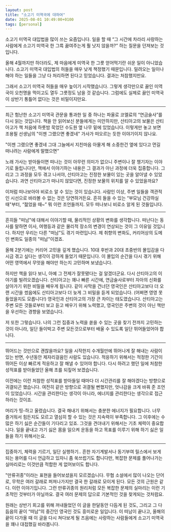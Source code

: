 ```yaml
---
layout: post
title: "소고기 미역국에 대하여"
date: 2025-08-01 10:49:00+0100
tags: [personal]
---
```


소고기 미역국 대입법을 많이 쓰는 요즘입니다. 일을 할 때 “그 시간에 차라리 사랑하는 사람에게 소고기 미역국 한 그륵 끓여주는게 훨 낫지 않을까?” 하는 질문을 던져보는 것입니다.

올해 4월까지만 하더라도, 제 마음에게 미역국 한 그릇 얻어먹기란 쉬운 일이 아니었습니다. 소고기 미역국 대입법의 허들을 매우 낮게 책정했기 때문입니다. 밀려오는 일이나 해야 하는 일들을 그냥 다 처리하면 된다고 믿었습니다. 결과는 처참했지만요.

그래서 소고기 미역국 허들을 매우 높이기 시작했습니다. 그렇게 생각만으로 끓인 미역국이 오천명을 먹이고도 열두 그릇정도 남을 것 같습니다. 그럼에도 실제로 끓인 미역국이 상반기 통틀어 없다는 것은 비밀이지만요.

---

최근 험난한 소고기 미역국 관문을 통과한 일 중 하나는 파울로 코엘료의 “연금술사”를 다시 읽는 것입니다. 책을 안 읽어보신 분들에게는 미안하지만, 산티아고의 보물은 산티아고가 책 처음에 하룻밤 묵었던 수도원 옆 나무 밑에 있었습니다. 이렇게만 놓고 보면 조용필 선생님의 "이젠 그랬으면 좋겠네" 가사가 떠오르는 듯한 이야기이지 않나요.

"이젠 그랬으면 좋겠네
그대 그늘에서 지친마음 아물게 해
소중한건 옆에 있다고
먼길 떠나려는 사람에게 말했으면"

노래 가사는 받아들이면 떠나는 것이 아무런 의미가 없으니 주변이나 잘 챙기자는 이야기로 들립니다만, 책에서 이야기하는 내용은 그 결과가 아닌 과정에 더욱 집중합니다. 그리고 그 과정을 모두 겪고 나서야, 산티아고는 진정한 보물이 있는 곳을 알아낼 수 있었습니다. 과연 산티아고가 떠나지 않았다면, 진정한 보물의 위치를 알 수 있었을까요?

이처럼 떠나보아야 비로소 알 수 있는 것이 있습니다. 사람인 이상, 주변 일들을 객관적인 시선으로 바라볼 수 없는 것은 당연하거든요. 흔히 들을 수 있는 “부모님 건강하실 때"부터, “젊었을 때~” 뭐 이런 조언들까지. 모두 떠나보니 비로소 알게 된 것들입니다.

---

흔히들 "떠남"에 대해서 이야기할 때, 물리적인 상황의 변화를 생각합니다. 떠난다는 동사를 말하면 이사, 여행등과 같은 물리적 장소의 변경이 연상되는 것이 그 이유일 것입니다. 하지만 우리는 다른 "떠남"도 겪기 마련입니다. 제 취향의 변화도, 커리어상의 도메인 변화도 일종의 "떠남"이겠죠.

올해 2분기에는 커리어 고민을 깊게 했습니다. 10대 후반과 20대 초중반의 몰입감을 다시금 겪고 싶다는 생각이 강하게 들었기 때문입니다. 이 몰입의 순간을 다시 겪기 위해 어떤 영역에서 무엇을 해야만 하는지 고민하며 보냈습니다.

하지만 책을 읽다 보니, 아예 그 전제가 잘못됐다는 걸 알겠더군요. 다시 산티아고의 이야기를 빌려오겠습니다. 산티아고는 꽤나 빠른 시간에, 연금술사로부터 자아의 신화를 살아가기 위한 비밀을 배우게 됩니다. 같이 사막을 건너던 영국인은 산티아고보다 더 오랜 시간을 썼음에도 산티아고보다 더 늦게 그 비밀을 듣게 되었습니다. (어쩌면 영영 못 들었을지도 모릅니다!) 영국인과 산티아고의 가장 큰 차이는 태도였습니다. 산티아고는 주변 모든 것들로부터 보고 듣고 배우기 위해 노력했고, 영국인은 주변의 것이 아닌 책만을 우선하는 경향을 보였습니다.

저 또한 그렇습니다. 나의 그런 집중과 노력을 쏟을 수 있는 곳을 찾기 전까지 고민하는 것이 아니라, 일단 들이박고 주변 모든것으로부터 배울 수 있도록 일단 뛰어들었어야 합니다.

---

뛰어드는 것만으로 괜찮을까요? 일을 시작한지 수개월만에 뛰어나게 잘 해내는 사람이 있는 반면, 수년동안 제자리걸음인 사람도 있습니다. 적응하기 위해서는 적정한 기간이 뛰어든 이상 빠르게 적응하고 잘 해낼 수 있어야 합니다. 다시 하려고 했던 일에 처참한 성적표를 받아들었던 올해 초를 되짚어 보겠습니다.

이전에는 이런 처참한 성적표를 받아들일 때마다 더 시간관리를 잘 해야겠다는 방향으로 귀결되곤 했습니다. 여전히 같은 방향으로 귀결될 뻔했지만, 엇나감을 크게 바꿔 준 조언이 있었습니다. 시간을 관리한다는 생각이 아니라, 에너지를 관리한다는 생각으로 접근하라는 것이죠.

머리가 띵-하고 울렸습니다. 결국 해내기 위해서는 충분한 에너지가 필요합니다. 너무 즐거워서 힘든지도 모르고 열심히 할 수 있는 것은 지속력이 부족합니다. 그 이후에는 수많은 하기 싫은 순간들이 기다리고 있죠. 그것을 견뎌내기 위해서는 기초 체력이 중요합니다. 일을 끝내고 가기 싫은 몸을 일으켜 운동을 하고 목표를 이루기 위해 하기 싫은 일들을 하기 위해서는요.

---

집중하기, 체력을 기르기, 일단 실행하기.. 흔한 자기계발서나 동기부여 릴스에서 보게 되는 용어를 다시 언급하고 있자니 좀 쑥쓰럽기도 합니다만, 복잡한 문제를 풀어나가는 실마리로는 이것만큼 적합한 게 없어보이도 합니다.

"만류귀종"이라는 표현을 들어보셨을지 모르겠습니다. 무협 소설에서 많이 나오는 단어로, 무학은 여러 갈래로 퍼져나가지만 결국 한 갈래로 모이게 된다. 모든 것의 근원은 같다. 이런 이야기입니다. 그런 만류귀종의 원리처럼 모든 복잡한 문제의 실마리는 이런 기초적인 것부터가 아닐까요. 결국 여러 문제의 답으로 기본적인 것을 찾게되는 것처럼요.

원래는 상반기 회고를 위해 꺼내들었던 이 글을 한달동안 다듬게 된 것도, 그리고 그 다듬음의 끝이 “떠남”의 중간인 영국인 것도 흥미로운 일입니다. 이 떠남이 끝나고, 올해의 끝이 다가올 때 이 글을 다시 쳐다보게 될 즈음에는 사랑하는 사람들에게 소고기 미역국을 꽤나 대접했길 바라봅니다.
